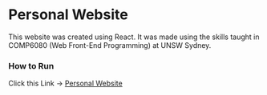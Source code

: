 # Personal Website
This website was created using React. It was made using the skills taught in COMP6080 (Web Front-End Programming) at UNSW Sydney.

### How to Run
Click this Link &#8594; [Personal Website](https://nathan-personal-website.vercel.app/)
